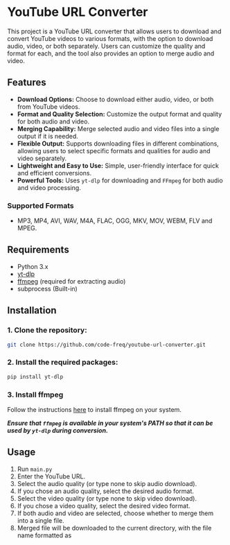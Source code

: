 # YouTube URL Converter

This project is a YouTube URL converter that allows users to download and convert YouTube videos to various formats, with the option to download audio, video, or both separately. Users can customize the quality and format for each, and the tool also provides an option to merge audio and video.

## Features
- **Download Options:** Choose to download either audio, video, or both from YouTube videos.
- **Format and Quality Selection:** Customize the output format and quality for both audio and video.
- **Merging Capability:** Merge selected audio and video files into a single output if it is needed.
- **Flexible Output:** Supports downloading files in different combinations, allowing users to select specific formats and qualities for audio and video separately.
- **Lightweight and Easy to Use:** Simple, user-friendly interface for quick and efficient conversions.
- **Powerful Tools:** Uses `yt-dlp` for downloading and `FFmpeg` for both audio and video processing. 
  
### Supported Formats
- MP3, MP4, AVI, WAV, M4A, FLAC, OGG, MKV, MOV, WEBM, FLV and MPEG.

## Requirements
- Python 3.x
- [yt-dlp](https://github.com/yt-dlp/yt-dlp)
- [ffmpeg](https://ffmpeg.org/download.html) (required for extracting audio)
- subprocess (Built-in)

## Installation

### 1. Clone the repository:
```bash
git clone https://github.com/code-freq/youtube-url-converter.git
```
### 2. Install the required packages:
```bash
pip install yt-dlp
```
### 3. Install ffmpeg
Follow the instructions [here](https://ffmpeg.org/download.html) to install ffmpeg on your system.

**_Ensure that `ffmpeg` is available in your system's PATH so that it can be used by `yt-dlp` during conversion._**

## Usage
1. Run `main.py`
2. Enter the YouTube URL.
3. Select the audio quality (or type none to skip audio download).
4. If you chose an audio quality, select the desired audio format.
5. Select the video quality (or type none to skip video download).
6. If you chose a video quality, select the desired video format.
7. If both audio and video are selected, choose whether to merge them into a single file.
8. Merged file will be downloaded to the current directory, with the file name formatted as <title> (merged).<ext>.

## How It Works
1. **YouTube Video Downloading:** The script utilizes `yt-dlp` to download the specified YouTube video based on the provided URL, ensuring that users have access to the latest video formats and quality options.
2. **Format and Quality Selection:** Users can customize their downloads by selecting the desired formats and quality for both audio and video through the options provided by `yt-dlp`, allowing for tailored outputs based on user preferences.
3. **Audio and Video Processing:** The script processes audio and video separately using `FFmpeg`, preparing each for conversion based on the selected formats.
4. **Merging:** `FFmpeg` is employed to merge the two files into a single output when required, ensuring high-quality results.

> [!IMPORTANT]
> If `ffmpeg` is not installed or not properly added to the PATH, the audio extraction will not work.

> [!TIP]
> **Use VLC for Playback:** It is recommended to use VLC Media Player for the best compatibility and playback of the downloaded audio and video files. VLC supports a wide range of formats and ensures smooth playback without issues.
>
> **Handling Temporary Server Errors:** Due to occasional discrepancies with YouTube's servers, audio and video quality options may differ. If this occurs, restarting the program a few times may help resolve the issue and improve the quality of the downloads.
>
> **Experiment with Different Formats:** When merging files, certain format selections may lead to security errors or application crashes. It is advisable to try different formats if you encounter any issues during the merging process to find the best combination that works for your needs.

## Contact

For suggestions, recommendations, development ideas, or any issues, feel free to reach out at *code.freq7@gmail.com*
